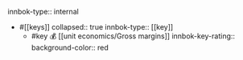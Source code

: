 innbok-type:: internal
- #[[keys]]
  collapsed:: true
  innbok-type:: [[key]]
  - #key 💰 [[unit economics/Gross margins]]
    innbok-key-rating:: 
    background-color:: red



